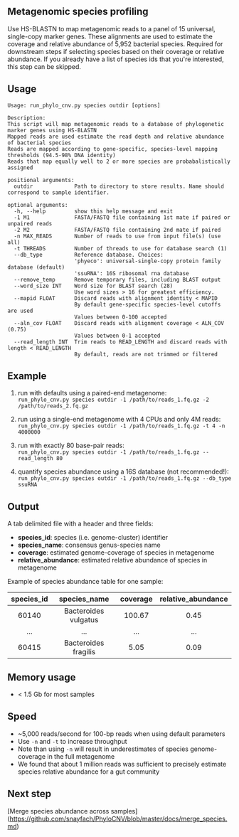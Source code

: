 ## Metagenomic species profiling
Use HS-BLASTN to map metagenomic reads to a panel of 15 universal, single-copy marker genes. 
These alignments are used to estimate the coverage and relative abundance of 5,952 bacterial species.
Required for downstream steps if selecting species based on their coverage or relative abundance. 
If you already have a list of species ids that you're interested, this step can be skipped.

## Usage
```
Usage: run_phylo_cnv.py species outdir [options]

Description:
This script will map metagenomic reads to a database of phylogenetic marker genes using HS-BLASTN
Mapped reads are used estimate the read depth and relative abundance of bacterial species
Reads are mapped according to gene-specific, species-level mapping thresholds (94.5-98% DNA identity)
Reads that map equally well to 2 or more species are probabalistically assigned

positional arguments:
  outdir             Path to directory to store results. Name should correspond to sample identifier.

optional arguments:
  -h, --help         show this help message and exit
  -1 M1              FASTA/FASTQ file containing 1st mate if paired or unpaired reads
  -2 M2              FASTA/FASTQ file containing 2nd mate if paired
  -n MAX_READS       Number of reads to use from input file(s) (use all)
  -t THREADS         Number of threads to use for database search (1)
  --db_type          Reference database. Choices:
                     'phyeco': universal-single-copy protein family database (default)
                     'ssuRNA': 16S ribosomal rna database
  --remove_temp      Remove temporary files, including BLAST output
  --word_size INT    Word size for BLAST search (28)
                     Use word sizes > 16 for greatest efficiency.
  --mapid FLOAT      Discard reads with alignment identity < MAPID
                     By default gene-specific species-level cutoffs are used
                     Values between 0-100 accepted
  --aln_cov FLOAT    Discard reads with alignment coverage < ALN_COV (0.75)
                     Values between 0-1 accepted
  --read_length INT  Trim reads to READ_LENGTH and discard reads with length < READ_LENGTH
                     By default, reads are not trimmed or filtered
```

## Example
1) run with defaults using a paired-end metagenome:  
`run_phylo_cnv.py species outdir -1 /path/to/reads_1.fq.gz -2 /path/to/reads_2.fq.gz`

2) run using a single-end metagenome with 4 CPUs and only 4M reads:  
`run_phylo_cnv.py species outdir -1 /path/to/reads_1.fq.gz -t 4 -n 4000000`

3) run with exactly 80 base-pair reads:  
`run_phylo_cnv.py species outdir -1 /path/to/reads_1.fq.gz --read_length 80`

4) quantify species abundance using a 16S database (not recommended!):  
`run_phylo_cnv.py species outdir -1 /path/to/reads_1.fq.gz --db_type ssuRNA`


## Output
A tab delimited file with a header and three fields:  
* **species_id**: species (i.e. genome-cluster) identifier  
* **species_name**: consensus genus-species name   
* **coverage**: estimated genome-coverage of species in metagenome  
* **relative_abundance**: estimated relative abundance of species in metagenome  
        
Example of species abundance table for one sample:

| species_id      | species_name | coverage      | relative_abundance  |
| :----------: | :-------------:|:-------------:| :------------------: |
| 60140         | Bacteroides vulgatus | 100.67        | 0.45              |
| ...           | ... | ...           |   ...               |
| 60415         | Bacteroides fragilis | 5.05          |   0.09              |


## Memory usage
* < 1.5 Gb for most samples

## Speed
* ~5,000 reads/second for 100-bp reads when using default parameters
* Use `-n` and `-t` to increase throughput
* Note than using `-n` will result in underestimates of species genome-coverage in the full metagenome
* We found that about 1 million reads was sufficient to precisely estimate species relative abundance for a gut community

## Next step
[Merge species abundance across samples] (https://github.com/snayfach/PhyloCNV/blob/master/docs/merge_species.md)
